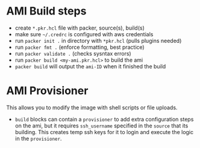 # AMI Build steps
- create `*.pkr.hcl` file with packer, source(s), build(s)
- make sure `~/.credrc` is configured with aws credentials
- run `packer init .` in directory with `*pkr.hcl` (pulls plugins needed)
- run `packer fmt .` (enforce formatting, best practice)
- run `packer validate .` (checks sysntax errors)
- run `packer build <my-ami.pkr.hcl>` to build the ami
- `packer build` will output the `ami-ID` when it finished the build

# AMI Provisioner
This allows you to modify the image with shell scripts or file uploads.
- `build` blocks can contain a `provisioner` to add extra configuration steps on the ami, but it requires `ssh_username` specified in the `source` that its building.  This creates temp ssh keys for it to login and execute the logic in the `provisioner`.
